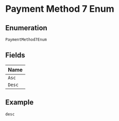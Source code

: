 
# Payment Method 7 Enum

## Enumeration

`PaymentMethod7Enum`

## Fields

| Name |
|  --- |
| `Asc` |
| `Desc` |

## Example

```
desc
```

